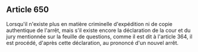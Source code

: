 Article 650
----
Lorsqu'il n'existe plus en matière criminelle d'expédition ni de copie
authentique de l'arrêt, mais s'il existe encore la déclaration de la cour et du
jury mentionnée sur la feuille de questions, comme il est dit à l'article 364,
il est procédé, d'après cette déclaration, au prononcé d'un nouvel arrêt.

